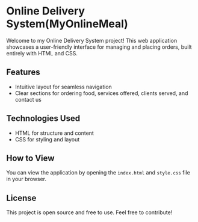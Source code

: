 <h1>Online Delivery System(MyOnlineMeal)</h1>

<p>Welcome to my Online Delivery System project! This web application showcases a user-friendly interface for managing and placing orders, built entirely with HTML and CSS.</p>

<h2>Features</h2>
<ul>
  <li>Intuitive layout for seamless navigation</li>
  <li>Clear sections for ordering food, services offered, clients served, and contact us</li>
</ul>

<h2>Technologies Used</h2>
<ul>
  <li>HTML for structure and content</li>
  <li>CSS for styling and layout</li>
</ul>

<h2>How to View</h2>
<p>You can view the application by opening the <code>index.html</code> and <code>style.css</code> file in your browser.</p>

<h2>License</h2>
<p>This project is open source and free to use. Feel free to contribute!</p>
